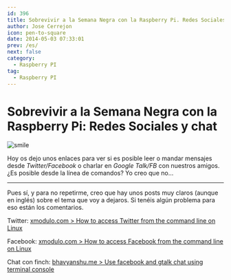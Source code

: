 ```yaml
---
id: 396
title: Sobrevivir a la Semana Negra con la Raspberry Pi. Redes Sociales y chat
author: Jose Cerrejon
icon: pen-to-square
date: 2014-05-03 07:33:01
prev: /es/
next: false
category:
  - Raspberry PI
tag:
  - Raspberry PI
---
```


# Sobrevivir a la Semana Negra con la Raspberry Pi: Redes Sociales y chat

![smile](/images/lolface.jpg)

Hoy os dejo unos enlaces para ver si es posible leer o mandar mensajes desde *Twitter/Facebook* o charlar en *Google Talk/FB* con nuestros amigos. ¿Es posible desde la línea de comandos? Yo creo que no...

- - -
Pues sí, y para no repetirme, creo que hay unos posts muy claros (aunque en inglés) sobre el tema que voy a dejaros. Si tenéis algún problema para eso están los comentarios.

Twitter: [xmodulo.com > How to access Twitter from the command line on Linux](http://xmodulo.com/2013/12/access-twitter-command-line-linux.html)

Facebook: [xmodulo.com > How to access Facebook from the command line on Linux](http://xmodulo.com/2014/01/access-facebook-command-line-linux.html)

Chat con finch: [bhavyanshu.me > Use facebook and gtalk chat using terminal console](http://bhavyanshu.me/tutorials/use-fbgtalk-chat-using-terminal-console/12/07/2013/)